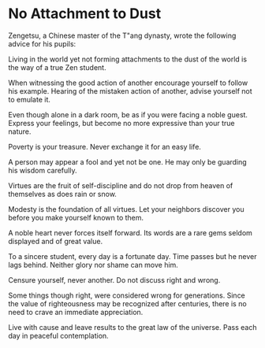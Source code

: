 # No Attachment to Dust

Zengetsu, a Chinese master of the T"ang dynasty, wrote the following advice for his pupils:

Living in the world yet not forming attachments to the dust of the world is the way of a true Zen student.

When witnessing the good action of another encourage yourself to follow his example. Hearing of the mistaken action of another, advise yourself not to emulate it.

Even though alone in a dark room, be as if you were facing a noble guest. Express your feelings, but become no more expressive than your true nature.

Poverty is your treasure. Never exchange it for an easy life.

A person may appear a fool and yet not be one. He may only be guarding his wisdom carefully.

Virtues are the fruit of self-discipline and do not drop from heaven of themselves as does rain or snow.

Modesty is the foundation of all virtues. Let your neighbors discover you before you make yourself known to them.

A noble heart never forces itself forward. Its words are a rare gems seldom displayed and of great value.

To a sincere student, every day is a fortunate day. Time passes but he never lags behind. Neither glory nor shame can move him.

Censure yourself, never another. Do not discuss right and wrong.

Some things though right, were considered wrong for generations. Since the value of righteousness may be recognized after centuries, there is no need to crave an immediate appreciation.

Live with cause and leave results to the great law of the universe. Pass each day in peaceful contemplation.
